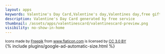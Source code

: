 ```yaml
---
layout: apps
keywords: Valentine's Day Card,Valentine's day,Valentines day,free gift card
description: Valentine's Day Card generated by free service
thumbnail: /assets/apps/valentinescard/valentinescard-preview.png
visibility: no-show-in-home
---
```

<link href="https://fonts.googleapis.com/css?family=Merienda|Tangerine" rel="stylesheet">

<div id="app" class="mt-4">
  <valentinescard></valentinescard>
</div>

<script src="/assets/apps/valentinescard/vendor.c7f771ae783c24a7d82e.js"></script>
<script src="/assets/apps/valentinescard/main.4220e49c558357d64cc1.js"></script>

<div class="row mt-5">
  <small class="col-12 text-muted text-right">
  <div>Icons made by <a href="https://www.freepik.com/" title="Freepik" rel="nofollow" class="text-muted">Freepik</a> from <a href="https://www.flaticon.com/" title="Flaticon" rel="nofollow" class="text-muted">www.flaticon.com</a> is licensed by <a href="http://creativecommons.org/licenses/by/3.0/" title="Creative Commons BY 3.0" target="_blank" rel="nofollow" class="text-muted">CC 3.0 BY</a></div>
  </small>
</div>

<div class="container"><div class="col-12 my-3">{% include plugins/google-ad-automatic-size.html %}</div></div>